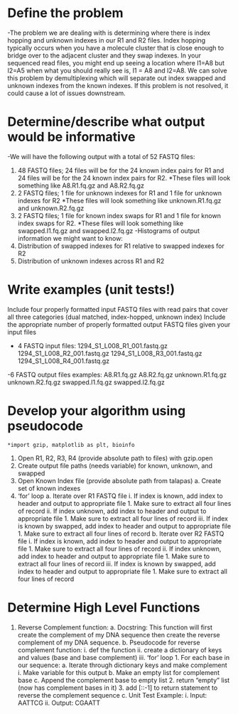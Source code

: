 # Define the problem
-The problem we are dealing with is determining where there is index hopping and unknown indexes in our R1 and R2 files. Index hopping typically occurs when you have a molecule cluster that is close enough to bridge over to the adjacent cluster and they swap indexes. In your sequenced read files, you might end up seeing a location where I1=A8 but I2=A5 when what you should really see is, I1 = A8 and I2=A8. We can solve this problem by demultiplexing which will separate out index swapped and unknown indexes from the known indexes. If this problem is not resolved, it could cause a lot of issues downstream.

# Determine/describe what output would be informative
-We will have the following output with a total of 52 FASTQ files:
1. 48 FASTQ files; 24 files will be for the 24 known index pairs for R1 and 24 files will be for the 24 known index pairs for R2.
	*These files will look something like A8.R1.fq.gz and A8.R2.fq.gz
2.  2 FASTQ files; 1 file for unknown indexes for R1 and 1 file for unknown indexes for R2
	*These files will look something like unknown.R1.fq.gz and unknown.R2.fq.gz
3. 2 FASTQ files; 1 file for known index swaps for R1 and 1 file for known index swaps for R2.
	*These files will look something like swapped.I1.fq.gz and swapped.I2.fq.gz
-Histograms of output information we might want to know:
1. Distribution of swapped indexes for R1 relative to swapped indexes for R2
2. Distribution of unknown indexes across R1 and R2

# Write examples (unit tests!)
Include four properly formatted input FASTQ files with read pairs that cover all three categories (dual matched, index-hopped, unknown index)
Include the appropriate number of properly formatted output FASTQ files given your input files
- 4 FASTQ input files: 
1294_S1_L008_R1_001.fastq.gz
1294_S1_L008_R2_001.fastq.gz
1294_S1_L008_R3_001.fastq.gz
1294_S1_L008_R4_001.fastq.gz

-6 FASTQ output files examples:
A8.R1.fq.gz
A8.R2.fq.gz
unknown.R1.fq.gz
unknown.R2.fq.gz
swapped.I1.fq.gz
swapped.I2.fq.gz


# Develop your algorithm using pseudocode
	*import gzip, matplotlib as plt, bioinfo
1.	Open R1, R2, R3, R4 (provide absolute path to files) with gzip.open
2.	Create output file paths (needs variable) for known, unknown, and swapped
3.	Open Known Index file (provide absolute path from talapas)
    a.	Create set of known indexes
4.	‘for’ loop
    a.	Iterate over R1 FASTQ file
        i.	If index is known, add index to header and output to appropriate file
            1.	Make sure to extract all four lines of record
        ii.	If index unknown, add index to header and output to appropriate file
            1.	Make sure to extract all four lines of record
        iii.	If index is known by swapped, add index to header and output to appropriate file
            1.	Make sure to extract all four lines of record
    b.	Iterate over R2 FASTQ file
        i.	If index is known, add index to header and output to appropriate file
            1.	Make sure to extract all four lines of record
        ii.	If index unknown, add index to header and output to appropriate file
            1.	Make sure to extract all four lines of record
        iii.	If index is known by swapped, add index to header and output to appropriate file
            1.	Make sure to extract all four lines of record


# Determine High Level Functions
1.	Reverse Complement function:
    a.	Docstring: This function will first create the complement of my DNA sequence then create the reverse complement of my DNA sequence.
    b.	Pseudocode for reverse complement function:
        i.	def the function
        ii.	create a dictionary of keys and values (base and base complement)
        iii.	‘for’ loop
            1.	For each base in our sequence:
                a.	Iterate through dictionary keys and make complement
                    i.	Make variable for this output
                b.	Make an empty list for complement base
                c.	Append the complement base to empty list
            2.	return “empty” list (now has complement bases in it) 
            3.	add [::-1] to return statement to reverse the complement sequence
c.	Unit Test Example:
i.	Input: AATTCG
ii.	Output: CGAATT

